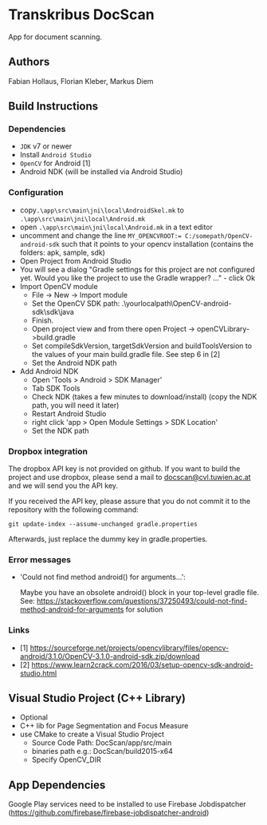 # Transkribus DocScan
App for document scanning.

## Authors
Fabian Hollaus,
Florian Kleber,
Markus Diem

## Build Instructions

### Dependencies
- `JDK` v7 or newer
- Install `Android Studio`
- `OpenCV` for Android [1]
- Android NDK (will be installed via Android Studio)

### Configuration
- copy`.\app\src\main\jni\local\AndroidSkel.mk` to `.\app\src\main\jni\local\Android.mk`
- open `.\app\src\main\jni\local\Android.mk` in a text editor
- uncomment and change the line `MY_OPENCVROOT:= C:/somepath/OpenCV-android-sdk` such that
it points to your opencv installation (contains the folders: apk, sample, sdk)
- Open Project from Android Studio
- You will see a dialog "Gradle settings for this project are not configured yet. Would you like the project to use the Gradle wrapper? ..." - click Ok
- Import OpenCV module
  - File -> New -> Import module
  - Set the OpenCV SDK path: .\yourlocalpath\OpenCV-android-sdk\sdk\java
  - Finish.
  - Open project view and from there open Project -> openCVLibrary->build.gradle
  - Set compileSdkVersion, targetSdkVersion and buildToolsVersion to the values of your main build.gradle file.
  See step 6 in [2]
  - Set the Android NDK path
- Add Android NDK
  - Open 'Tools > Android > SDK Manager'
  - Tab SDK Tools
  - Check NDK (takes a few minutes to download/install) (copy the NDK path, you will need it later)
  - Restart Android Studio
  - right click 'app > Open Module Settings > SDK Location'
  - Set the NDK path

### Dropbox integration
The dropbox API key is not provided on github. If you want to build the project and use dropbox, please send a mail to docscan@cvl.tuwien.ac.at and we will send you the API key.

If you received the API key, please assure that you do not commit it to the repository with the following command:

`git update-index --assume-unchanged gradle.properties`

Afterwards, just replace the dummy key in gradle.properties.

### Error messages
  - 'Could not find method android() for arguments...':

    Maybe you have an obsolete android() block in your top-level gradle file. See:
     https://stackoverflow.com/questions/37250493/could-not-find-method-android-for-arguments for solution


### Links
- [1] https://sourceforge.net/projects/opencvlibrary/files/opencv-android/3.1.0/OpenCV-3.1.0-android-sdk.zip/download
- [2] https://www.learn2crack.com/2016/03/setup-opencv-sdk-android-studio.html


## Visual Studio Project (C++ Library)
- Optional
- C++ lib for Page Segmentation and Focus Measure
- use CMake to create a Visual Studio Project
  - Source Code Path: DocScan/app/src/main
  - binaries path e.g.: DocScan/build2015-x64
  - Specify OpenCV_DIR

## App Dependencies
Google Play services need to be installed to use Firebase Jobdispatcher (https://github.com/firebase/firebase-jobdispatcher-android)
